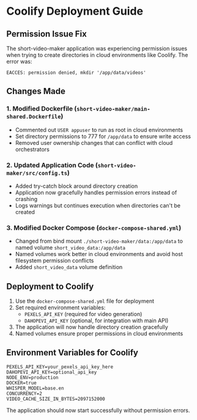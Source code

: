 # Coolify Deployment Guide

## Permission Issue Fix

The short-video-maker application was experiencing permission issues when trying to create directories in cloud environments like Coolify. The error was:

```
EACCES: permission denied, mkdir '/app/data/videos'
```

## Changes Made

### 1. Modified Dockerfile (`short-video-maker/main-shared.Dockerfile`)
- Commented out `USER appuser` to run as root in cloud environments
- Set directory permissions to 777 for `/app/data` to ensure write access
- Removed user ownership changes that can conflict with cloud orchestrators

### 2. Updated Application Code (`short-video-maker/src/config.ts`)
- Added try-catch block around directory creation
- Application now gracefully handles permission errors instead of crashing
- Logs warnings but continues execution when directories can't be created

### 3. Modified Docker Compose (`docker-compose-shared.yml`)
- Changed from bind mount `./short-video-maker/data:/app/data` to named volume `short_video_data:/app/data`
- Named volumes work better in cloud environments and avoid host filesystem permission conflicts
- Added `short_video_data` volume definition

## Deployment to Coolify

1. Use the `docker-compose-shared.yml` file for deployment
2. Set required environment variables:
   - `PEXELS_API_KEY` (required for video generation)
   - `DAHOPEVI_API_KEY` (optional, for integration with main API)
3. The application will now handle directory creation gracefully
4. Named volumes ensure proper permissions in cloud environments

## Environment Variables for Coolify

```env
PEXELS_API_KEY=your_pexels_api_key_here
DAHOPEVI_API_KEY=optional_api_key
NODE_ENV=production
DOCKER=true
WHISPER_MODEL=base.en
CONCURRENCY=2
VIDEO_CACHE_SIZE_IN_BYTES=2097152000
```

The application should now start successfully without permission errors.
